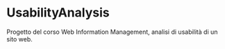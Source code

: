# UsabilityAnalysis
Progetto del corso Web Information Management, analisi di usabilità di un sito web.
